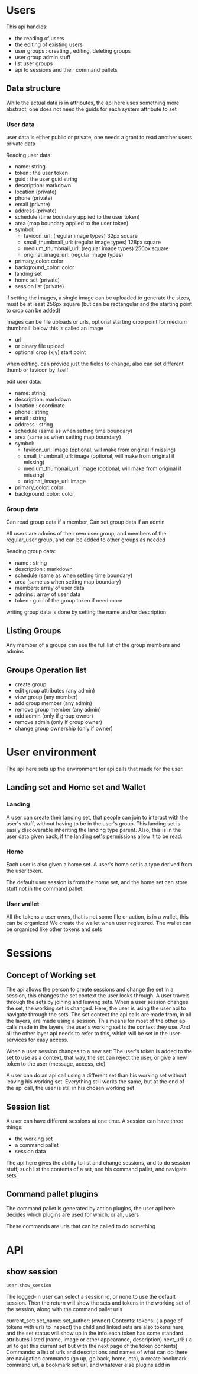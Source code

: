 # Users

This api handles:
* the reading of users
* the editing of existing users
* user groups : creating , editing, deleting groups
* user group admin stuff
* list user groups
* api to sessions and their command pallets



## Data structure

While the actual data is in attributes, the api here uses something more abstract, one does not need the guids for each system attribute to set

### User data

user data is either public or private, one needs a grant to read another users private data

Reading user data:

* name: string
* token : the user token
* guid : the user guid string
* description: markdown
* location (private)
* phone (private)
* email (private)
* address (private)
* schedule (time boundary applied to the user token)
* area (map boundary applied to the user token)
* symbol:
    * favicon_url:   (regular image types) 32px square
    * small_thumbnail_url:  (regular image types) 128px square
    * medium_thumbnail_url:  (regular image types) 256px square
    * original_image_url:   (regular image types)
* primary_color: color
* background_color: color
* landing set 
* home set (private)
* session list  (private)



if setting the images, a single image can be uploaded to generate the sizes, must be at least 256px square
(but can be rectangular and the starting point to crop can be added)

images can be file uploads or urls, optional starting crop point for medium thumbnail: below this is called an image
* url
* or binary file upload
* optional crop (x,y) start point

when editing, can provide just the fields to change, also can set different thumb or favicon by itself

edit user data:

* name: string
* description: markdown
* location : coordinate
* phone : string
* email : string
* address : string
* schedule (same as when setting time boundary)
* area (same as when setting map boundary)
* symbol:
    * favicon_url:   image (optional, will make from original if missing)
    * small_thumbnail_url:  image (optional, will make from original if missing)
    * medium_thumbnail_url:  image (optional, will make from original if missing)
    * original_image_url:   image
* primary_color: color
* background_color: color




### Group data

Can read group data if a member, Can set group data if an admin

All users are admins of their own user group, and members of the regular_user group, and can be added to other groups as needed

Reading group data:
* name : string
* description : markdown
* schedule (same as when setting time boundary)
* area (same as when setting map boundary)
* members: array of user data
* admins : array of user data
* token : guid of the group token if need more


writing group data is done by setting the name and/or description



## Listing Groups

Any member of a groups can see the full list of the group members and admins

## Groups Operation list

* create group
* edit group attributes (any admin)
* view group (any member)
* add group member (any admin)
* remove group member (any admin)
* add admin (only if group owner)
* remove admin (only if group owner)
* change group ownership (only if owner)





# User environment

The api here sets up the environment for api calls that made for the user.



## Landing set and Home set and Wallet

### Landing 
A user can create their landing set, that people can join to interact with the user's stuff, without having to be in the user's group.
This landing set is easily discoverable inheriting the landing type parent. Also, this is in the user data given back, if the landing set's permissions allow it to be read.

### Home
Each user is also given a home set. A user's home set is a type derived from the user token.

The default user session is from the home set, and the home set can store stuff not in the command pallet.

### User wallet

All the tokens a user owns, that is not some file or action, is in a wallet, this can be organized
We create the wallet when user registered.
The wallet can be organized like other tokens and sets


# Sessions 

## Concept of Working set

The api allows the person to create sessions and change the set
In a session, this changes the set context the user looks through.
A user travels through the sets by joining and leaving sets.
When a user session changes the set, the working set is changed. Here, the user is using the user api to navigate through the sets.
The set context the api calls are made from, in all the layers, are made using a session.
This means for most of the other api calls made in the layers, the user's working set is the context they use.
And all the other layer api needs to refer to this, which will be set in the user-services for easy access.

When a user session changes to a new set:
The user's token is added to the set to use as a context, that way, the set can reject the user, or give a new token to the user (message, access, etc)

A user can do an api call using a different set than his working set without leaving his working set.
Everything still works the same, but at the end of the api call, the user is still in his chosen working set


## Session list
A user can have different sessions at one time. A session can have three things:

* the working set
* a command pallet
* session data

The api here gives the ability to list and change sessions, and to do session stuff, such list the contents of a set, see his command pallet, and navigate sets

## Command pallet plugins

The command pallet is generated by action plugins, the user api here decides which plugins are used for which, or all, users

These commands are urls that can be called to do something

# API

## show session
    user.show_session

The logged-in user can select a session id, or none to use the default session.
Then the return will show the sets and tokens in the working set of the session, along with the command pallet urls

current_set:
  set_name: 
  set_author: (owner)
Contents:
   tokens: ( a page of tokens with urls to inspect) the child and linked sets are also tokens here, and the set status will show up in the info
            each token has some standard attributes listed (name, image or other appearance, description)
   next_url: ( a url to get this current set but with the next page of the token contents) 
Commands:
   a list of urls and descriptions and names of what can do
    there are navigation commands (go up, go back, home, etc), a create bookmark command url, a bookmark set url, and whatever else plugins add in



